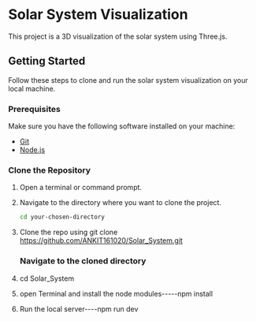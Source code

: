 # Solar System Visualization

This project is a 3D visualization of the solar system using Three.js.

## Getting Started

Follow these steps to clone and run the solar system visualization on your local machine.

### Prerequisites

Make sure you have the following software installed on your machine:

- [Git](https://git-scm.com/downloads)
- [Node.js](https://nodejs.org/)

### Clone the Repository

1. Open a terminal or command prompt.

2. Navigate to the directory where you want to clone the project.

   ```bash
   cd your-chosen-directory
3. Clone the repo using
   git clone https://github.com/ANKIT161020/Solar_System.git

   ### Navigate to the cloned directory
1. cd Solar_System

2. open Terminal and install the node modules-----npm install

3. Run the local server----npm run dev 


